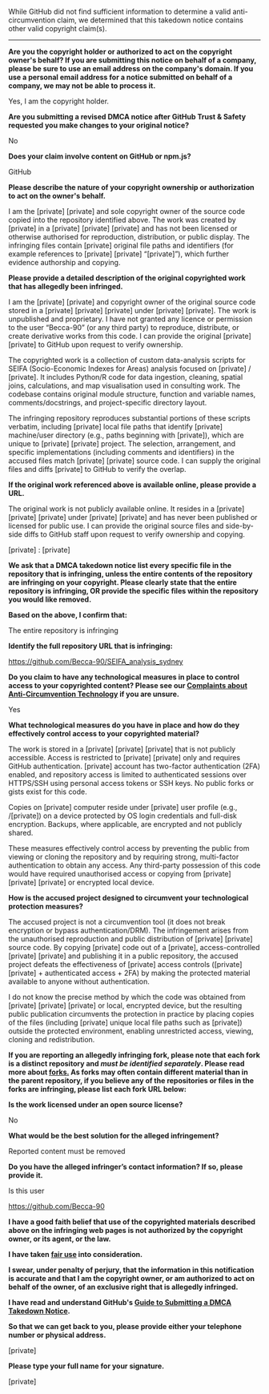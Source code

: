 While GitHub did not find sufficient information to determine a valid anti-circumvention claim, we determined that this takedown notice contains other valid copyright claim(s).

---

**Are you the copyright holder or authorized to act on the copyright owner's behalf? If you are submitting this notice on behalf of a company, please be sure to use an email address on the company's domain. If you use a personal email address for a notice submitted on behalf of a company, we may not be able to process it.**

Yes, I am the copyright holder.

**Are you submitting a revised DMCA notice after GitHub Trust & Safety requested you make changes to your original notice?**

No

**Does your claim involve content on GitHub or npm.js?**

GitHub 

**Please describe the nature of your copyright ownership or authorization to act on the owner's behalf.**

I am the [private] [private] and sole copyright owner of the source code copied into the repository identified above. The work was created by [private] in a [private] [private] [private] and has not been licensed or otherwise authorised for reproduction, distribution, or public display. The infringing files contain [private] original file paths and identifiers (for example references to [private] [private] “[private]”), which further evidence authorship and copying.

**Please provide a detailed description of the original copyrighted work that has allegedly been infringed.**

I am the [private] [private] and copyright owner of the original source code stored in a [private] [private] [private] under [private] [private]. The work is unpublished and proprietary. I have not granted any licence or permission to the user “Becca-90” (or any third party) to reproduce, distribute, or create derivative works from this code. I can provide the original [private] [private] to GitHub upon request to verify ownership.

The copyrighted work is a collection of custom data-analysis scripts for SEIFA (Socio-Economic Indexes for Areas) analysis focused on [private] / [private]. It includes Python/R code for data ingestion, cleaning, spatial joins, calculations, and map visualisation used in consulting work. The codebase contains original module structure, function and variable names, comments/docstrings, and project-specific directory layout.

The infringing repository reproduces substantial portions of these scripts verbatim, including [private] local file paths that identify [private] machine/user directory (e.g., paths beginning with [private]), which are unique to [private] [private] project. The selection, arrangement, and specific implementations (including comments and identifiers) in the accused files match [private] [private] source code. I can supply the original files and diffs [private] to GitHub to verify the overlap.

**If the original work referenced above is available online, please provide a URL.**

The original work is not publicly available online. It resides in a [private] [private] [private] under [private] [private] and has never been published or licensed for public use. I can provide the original source files and side-by-side diffs to GitHub staff upon request to verify ownership and copying.

[private] : [private]

**We ask that a DMCA takedown notice list every specific file in the repository that is infringing, unless the entire contents of the repository are infringing on your copyright. Please clearly state that the entire repository is infringing, OR provide the specific files within the repository you would like removed.**

**Based on the above, I confirm that:**

The entire repository is infringing

**Identify the full repository URL that is infringing:**

https://github.com/Becca-90/SEIFA_analysis_sydney

**Do you claim to have any technological measures in place to control access to your copyrighted content? Please see our <a href="https://docs.github.com/articles/guide-to-submitting-a-dmca-takedown-notice#complaints-about-anti-circumvention-technology">Complaints about Anti-Circumvention Technology</a> if you are unsure.**

Yes

**What technological measures do you have in place and how do they effectively control access to your copyrighted material?**

The work is stored in a [private] [private] [private] that is not publicly accessible. Access is restricted to [private] [private] only and requires GitHub authentication. [private] account has two-factor authentication (2FA) enabled, and repository access is limited to authenticated sessions over HTTPS/SSH using personal access tokens or SSH keys. No public forks or gists exist for this code.

Copies on [private] computer reside under [private] user profile (e.g., /[private]) on a device protected by OS login credentials and full-disk encryption. Backups, where applicable, are encrypted and not publicly shared.

These measures effectively control access by preventing the public from viewing or cloning the repository and by requiring strong, multi-factor authentication to obtain any access. Any third-party possession of this code would have required unauthorised access or copying from [private] [private] [private] or encrypted local device.

**How is the accused project designed to circumvent your technological protection measures?**

The accused project is not a circumvention tool (it does not break encryption or bypass authentication/DRM). The infringement arises from the unauthorised reproduction and public distribution of [private] [private] source code. By copying [private] code out of a [private], access-controlled [private] [private] and publishing it in a public repository, the accused project defeats the effectiveness of [private] access controls ([private] [private] + authenticated access + 2FA) by making the protected material available to anyone without authentication.

I do not know the precise method by which the code was obtained from [private] [private] [private] or local, encrypted device, but the resulting public publication circumvents the protection in practice by placing copies of the files (including [private] unique local file paths such as [private]) outside the protected environment, enabling unrestricted access, viewing, cloning and redistribution.

**If you are reporting an allegedly infringing fork, please note that each fork is a distinct repository and <i>must be identified separately</i>. Please read more about <a href="https://docs.github.com/articles/dmca-takedown-policy#b-what-about-forks-or-whats-a-fork">forks.</a> As forks may often contain different material than in the parent repository, if you believe any of the repositories or files in the forks are infringing, please list each fork URL below:**

**Is the work licensed under an open source license?**

No

**What would be the best solution for the alleged infringement?**

Reported content must be removed

**Do you have the alleged infringer’s contact information? If so, please provide it.**

Is this user

https://github.com/Becca-90

**I have a good faith belief that use of the copyrighted materials described above on the infringing web pages is not authorized by the copyright owner, or its agent, or the law.**

**I have taken <a href="https://www.lumendatabase.org/topics/22">fair use</a> into consideration.**

**I swear, under penalty of perjury, that the information in this notification is accurate and that I am the copyright owner, or am authorized to act on behalf of the owner, of an exclusive right that is allegedly infringed.**

**I have read and understand GitHub's <a href="https://docs.github.com/articles/guide-to-submitting-a-dmca-takedown-notice/">Guide to Submitting a DMCA Takedown Notice</a>.**

**So that we can get back to you, please provide either your telephone number or physical address.**

[private]

**Please type your full name for your signature.**

[private]

